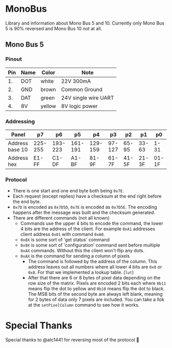 # MonoBus
Library and information about Mono Bus 5 and 10. Currently only Mono Bus 5 is 90% reversed and Mono Bus 10 not at all.

## Mono Bus 5
### Pinout
|Pin |Name |Color   |Note|
|----|-----|--------|----|
| 1. | DOT | white  |22V 300mA
| 2. | GND | brown  |Common Ground
| 3. | DAT | green  |24V single wire UART
| 4. | 8V  | yellow |8V logic power

### Addressing
| Panel          |   p7   |   p6   |   p5   |   p4   |   p3   |   p2   |   p1   |   p0   |
|----------------|--------|--------|--------|--------|--------|--------|--------|--------|
|Address base 10 |225-255 |193-223 |161-191 |129-159 |97-127  |65-95   |33-63   |1-31    |
|Address hex     |E1-FF   |C1-DF   |A1-BF   |81-9F   |61-7F   |41-5F   |21-3F   |01-1F   |

### Protocol
- There is one start and one end byte both being `0x7E`.
- Each request (except replies) have a checksum at the end right before the end byte.
- `0x7D` is encoded as `0x7D5D`, `0x7E` is encoded as `0x7D5E`.
The encoding happens after the message was built and the checksum generated.
- There are different commands (not all known)
    - Commands use the upper 4 bits to encode the command, the lower 4 bits are the address of the client. For example `0xA1` addresses client address `0x01` with command `0xA0`.
    - `0x8X` is some sort of 'get status' command
    - `0x9X` is some sort of 'configuration' command sent before multiple `0xAX` commands. Without this the client won't flip any dots.
    - `0xAX` is the command for sending a column of pixels
        - The command is followed by the address of the column. This address leaves out all numbers where all lower 4 bits are `0x0` or `0x8`. For that we implemented a lookup table. (`lut`)
        - After that there are 6 or 8 bytes of pixel data depending on the row size of the matrix. Pixels are encoded 2 bits each where `0b11` means flip the dot to yellow and `0b10` means flip the dot to black. The MSB bits of the second byte are always left blank, meaning for 2 bytes of data only 7 pixels are included. You can take a llok at the `setPixelColumn` command to see how it works.

# Special Thanks
Special thanks to @atc1441 for reversing most of the protocol :rocket:
